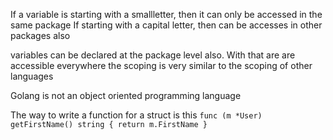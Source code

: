 If a variable is starting with a smallletter, then it can only be accessed in the same package
If starting with a capital letter, then can be accesses in other packages also

variables can be declared at the package level also. With that are are accessible everywhere
the scoping is very similar to the scoping of other languages

Golang is not an object oriented programming language

The way to write a function for a struct is this 
    `func (m *User) getFirstName() string {
	return m.FirstName
}`
